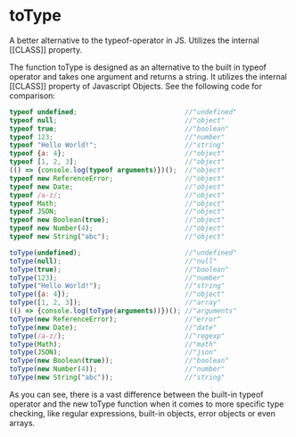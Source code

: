 # toType
A better alternative to the typeof-operator in JS. Utilizes the internal [[CLASS]] property.

The function toType is designed as an alternative to the built in typeof operator and takes one argument and returns a string. 
It utilizes the internal [[CLASS]] property of Javascript Objects. See the following code for comparison:

```javascript
typeof undefined;                           //"undefined"
typeof null;                                //"object"
typeof true;                                //"boolean"
typeof 123;                                 //"number"
typeof "Hello World!";                      //"string"
typeof {a: 4};                              //"object"
typeof [1, 2, 3];                           //"object"
(() => {console.log(typeof arguments)})();  //"object"
typeof new ReferenceError;                  //"object"
typeof new Date;                            //"object"
typeof /a-z/;                               //"object"
typeof Math;                                //"object"
typeof JSON;                                //"object"
typeof new Boolean(true);                   //"object"
typeof new Number(4);                       //"object"
typeof new String("abc");                   //"object"
```

```javascript
toType(undefined);                          //"undefined"
toType(null);                               //"null"
toType(true);                               //"boolean"
toType(123);                                //"number"
toType("Hello World!");                     //"string"
toType({a: 4});                             //"object"
toType([1, 2, 3]);                          //"array"
(() => {console.log(toType(arguments))})(); //"arguments"
toType(new ReferenceError);                 //"error"
toType(new Date);                           //"date"
toType(/a-z/);                              //"regexp"
toType(Math);                               //"math"
toType(JSON);                               //"json"
toType(new Boolean(true));                  //"boolean"
toType(new Number(4));                      //"number"
toType(new String("abc"));                  //"string"
```

As you can see, there is a vast difference between the built-in typeof operator and the new toType function when it comes to more specific type checking, like regular expressions, built-in objects, error objects or even arrays.
